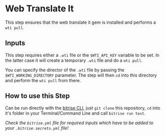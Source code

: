 # Web Translate It

This step ensures that the web translate it gem is installed and performs a `wti pull`.

## Inputs

This step requires either a `.wti` file or the  `$WTI_API_KEY` variable to be set. In the latter case it will create a temporary `.wti` file and do a `wti pull`.

You can specify the director of the `.wti` file by passing the `$WTI_WORKING_DIRECTORY` parameter. The step will then `cd` into this directory and perform the `wti pull` from there.

## How to use this Step

Can be run directly with the [bitrise CLI](https://github.com/bitrise-io/bitrise),
just `git clone` this repository, `cd` into it's folder in your Terminal/Command Line
and call `bitrise run test`.

*Check the `bitrise.yml` file for required inputs which have to be
added to your `.bitrise.secrets.yml` file!*
